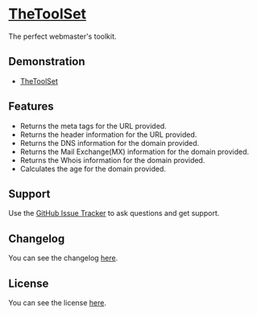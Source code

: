 # [TheToolSet](http://goo.gl/Wns2I)

The perfect webmaster's toolkit.

## Demonstration
* [TheToolSet](http://goo.gl/VMeQzF)

## Features
* Returns the meta tags for the URL provided.
* Returns the header information for the URL provided.
* Returns the DNS information for the domain provided.
* Returns the Mail Exchange(MX) information for the domain provided.
* Returns the Whois information for the domain provided.
* Calculates the age for the domain provided.

## Support
Use the [GitHub Issue Tracker](http://goo.gl/f0L7n) to ask questions and get support.

## Changelog
You can see the changelog <a href="CHANGELOG.md">here</a>.

## License
You can see the license <a href="LICENSE.md">here</a>.
